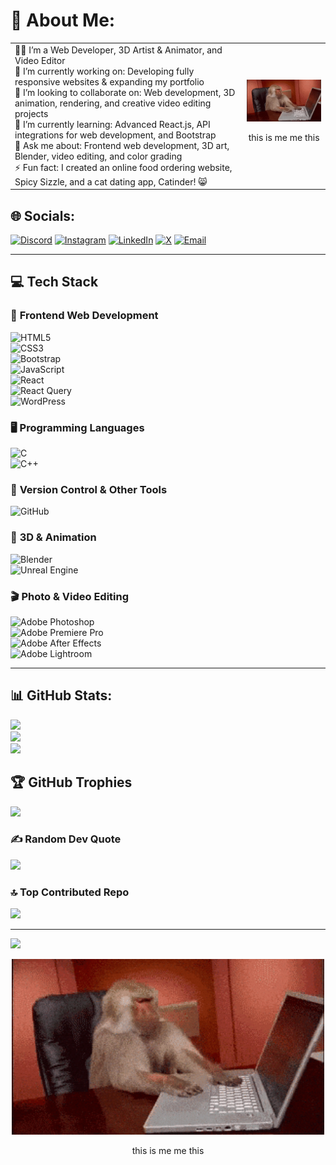 # 💫 About Me:
<table>
  <tr>
    <td>
      👨‍💻 I’m a Web Developer, 3D Artist & Animator, and Video Editor<br>
      👯 I’m currently working on: Developing fully responsive websites & expanding my portfolio<br>
      🤝 I’m looking to collaborate on: Web development, 3D animation, rendering, and creative video editing projects<br>
      🌱 I’m currently learning: Advanced React.js, API integrations for web development, and Bootstrap<br>
      💬 Ask me about: Frontend web development, 3D art, Blender, video editing, and color grading<br>
      ⚡ Fun fact: I created an online food ordering website, Spicy Sizzle, and a cat dating app, Catinder! 😸
    </td>
    <td align="right">
      <img src="./images/giphy.gif" width="250px" alt="Geek GIF">
      <p align="center"> this is me me this </p>
    </td>
  </tr>
</table>

## 🌐 Socials:
[![Discord](https://img.shields.io/badge/Discord-%237289DA.svg?logo=discord&logoColor=white)](https://discord.gg/hbdWehJk) 
[![Instagram](https://img.shields.io/badge/Instagram-%23E4405F.svg?logo=Instagram&logoColor=white)](https://instagram.com/_zen.ronin_) 
[![LinkedIn](https://img.shields.io/badge/LinkedIn-%230077B5.svg?logo=linkedin&logoColor=white)](https://linkedin.com/in/vaibhav2001seth) 
[![X](https://img.shields.io/badge/X-black.svg?logo=X&logoColor=white)](https://x.com/VaibhavSeth2k1) 
[![Email](https://img.shields.io/badge/Email-D14836?logo=gmail&logoColor=white)](mailto:vaibhav2001seth@gmail.com) 

---

## 💻 **Tech Stack**

### 🚀 **Frontend Web Development**  
![HTML5](https://img.shields.io/badge/html5-%23E34F26.svg?style=for-the-badge&logo=html5&logoColor=white)  
![CSS3](https://img.shields.io/badge/css3-%231572B6.svg?style=for-the-badge&logo=css3&logoColor=white)  
![Bootstrap](https://img.shields.io/badge/bootstrap-%238511FA.svg?style=for-the-badge&logo=bootstrap&logoColor=white)  
![JavaScript](https://img.shields.io/badge/javascript-%23323330.svg?style=for-the-badge&logo=javascript&logoColor=%23F7DF1E)  
![React](https://img.shields.io/badge/react-%2320232a.svg?style=for-the-badge&logo=react&logoColor=%2361DAFB)  
![React Query](https://img.shields.io/badge/-React%20Query-FF4154?style=for-the-badge&logo=react%20query&logoColor=white)  
![WordPress](https://img.shields.io/badge/WordPress-%23117AC9.svg?style=for-the-badge&logo=WordPress&logoColor=white)  

### 🖥 **Programming Languages**  
![C](https://img.shields.io/badge/c-%2300599C.svg?style=for-the-badge&logo=c&logoColor=white)  
![C++](https://img.shields.io/badge/c++-%2300599C.svg?style=for-the-badge&logo=c%2B%2B&logoColor=white)  

### 🔧 **Version Control & Other Tools**  
![GitHub](https://img.shields.io/badge/github-%23121011.svg?style=for-the-badge&logo=github&logoColor=white)  

### 🎨 **3D & Animation**  
![Blender](https://img.shields.io/badge/blender-%23F5792A.svg?style=for-the-badge&logo=blender&logoColor=white)  
![Unreal Engine](https://img.shields.io/badge/unrealengine-%23313131.svg?style=for-the-badge&logo=unrealengine&logoColor=white)  

### 🎬 **Photo & Video Editing**  
![Adobe Photoshop](https://img.shields.io/badge/adobe%20photoshop-%2331A8FF.svg?style=for-the-badge&logo=adobe%20photoshop&logoColor=white)  
![Adobe Premiere Pro](https://img.shields.io/badge/Adobe%20Premiere%20Pro-9999FF.svg?style=for-the-badge&logo=Adobe%20Premiere%20Pro&logoColor=white)  
![Adobe After Effects](https://img.shields.io/badge/Adobe%20After%20Effects-9999FF.svg?style=for-the-badge&logo=Adobe%20After%20Effects&logoColor=white)  
![Adobe Lightroom](https://img.shields.io/badge/Adobe%20Lightroom-31A8FF.svg?style=for-the-badge&logo=Adobe%20Lightroom&logoColor=white)  

---

## 📊 GitHub Stats:
![](https://github-readme-stats.vercel.app/api?username=VaibhavSeth1&theme=dark&hide_border=false&include_all_commits=false&count_private=false)<br/>
![](https://github-readme-streak-stats.herokuapp.com/?user=VaibhavSeth1&theme=dark&hide_border=false)<br/>
![](https://github-readme-stats.vercel.app/api/top-langs/?username=VaibhavSeth1&theme=dark&hide_border=false&include_all_commits=false&count_private=false&layout=compact)

## 🏆 GitHub Trophies
![](https://github-profile-trophy.vercel.app/?username=VaibhavSeth1&theme=radical&no-frame=false&no-bg=true&margin-w=4)

### ✍️ Random Dev Quote
![](https://quotes-github-readme.vercel.app/api?type=horizontal&theme=radical)

### 🔝 Top Contributed Repo
![](https://github-contributor-stats.vercel.app/api?username=VaibhavSeth1&limit=5&theme=dark&combine_all_yearly_contributions=true)

---
[![](https://visitcount.itsvg.in/api?id=VaibhavSeth1&icon=10&color=0)](https://visitcount.itsvg.in)

<div align="center">
  <img src="./images/giphy.gif" width="500px" alt="Geek GIF">
      <p align="center"> this is me me this </p>
</div>
 

<!-- Proudly created with GPRM ( https://gprm.itsvg.in ) -->
